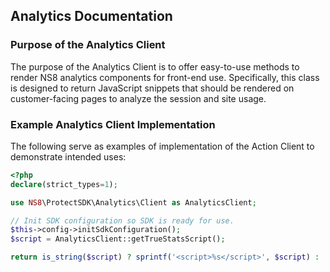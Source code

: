 ## Analytics Documentation

### Purpose of the Analytics Client
The purpose of the Analytics Client is to offer easy-to-use methods to render NS8 analytics components for front-end use. Specifically, this class is designed to return JavaScript snippets that should be rendered on customer-facing pages to analyze the session and site usage.

### Example Analytics Client Implementation
The following serve as examples of implementation of the Action Client to demonstrate intended uses:
```php
<?php
declare(strict_types=1);

use NS8\ProtectSDK\Analytics\Client as AnalyticsClient;

// Init SDK configuration so SDK is ready for use.
$this->config->initSdkConfiguration();
$script = AnalyticsClient::getTrueStatsScript();

return is_string($script) ? sprintf('<script>%s</script>', $script) : '';
```

